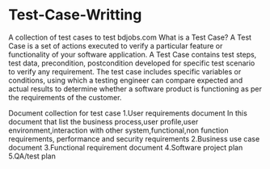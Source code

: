 # Test-Case-Writting
A collection of test cases to test bdjobs.com
What is a Test Case?
A Test Case is a set of actions executed to verify a particular feature or functionality of your software application. A Test Case contains test steps, test data, precondition, postcondition developed for specific test scenario to verify any requirement. The test case includes specific variables or conditions, using which a testing engineer can compare expected and actual results to determine whether a software product is functioning as per the requirements of the customer.

Document collection for test case
1.User requirements document
In this document that list the business process,user profile,user environment,interaction with other system,functional,non function requirements, performance and security requirements
2.Business use case document
3.Functional requirement document
4.Software project plan
5.QA/test plan
